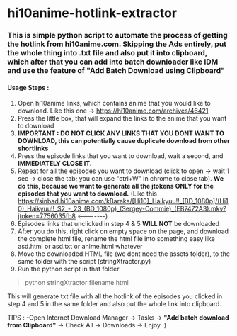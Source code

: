 # hi10anime-hotlink-extractor
### This is simple python script to automate the process of getting the hotlink from hi10anime.com. Skipping the Ads entirely, put the whole thing into .txt file and also put it into clipboard, which after that you can add into batch downloader like IDM and use the feature of  "Add Batch Download using Clipboard"

#### Usage Steps :
1. Open hi10anime links, which contains anime that you would like to download. Like this one -> https://hi10anime.com/archives/46421
2. Press the little box, that will expand the links to the anime that you want to download
3. **IMPORTANT : DO NOT CLICK ANY LINKS THAT YOU DONT WANT TO DOWNLOAD, this can potentially cause duplicate download from other shortlinks**
4. Press the episode links that you want to download, wait a second, and **IMMEDIATELY CLOSE IT.**
5. Repeat for all the episodes you want to download (click to open -> wait 1 sec -> close the tab; you can use "ctrl+W" in chrome to close tab). __We do this, because we want to generate all the jtokens **ONLY** for the episodes that you want to download.__ (Like this https://sinbad.hi10anime.com/kBaraka/[Hi10]_Haikyuu!!_[BD_1080p]/(Hi10)_Haikyuu!!_S2_-_23_(BD_1080p)_(Sergey-Commie)_(EB7472A3).mkv?jtoken=7756035fb8 <-------)
7. Episodes links that unclicked in step 4 & 5 **WILL NOT** be downloaded
8.  After you do this, right click on empty space on the page, and download the complete html file, rename the html file into something easy like asd.html or asd.txt or anime.html whatever
9. Move the downloaded HTML file (we dont need the assets folder), to the same folder with the script (stringXtractor.py)
10. Run the python script in that folder

>python stringXtractor filename.html

This will generate txt file with all the hotlink of the episodes you clicked in step 4 and 5 in the same folder
and also put the whole link into clipboard.

TIPS : 
 -Open Internet Download Manager -> Tasks -> **"Add batch download from Clipboard"** -> Check All -> Downloads -> Enjoy :)
